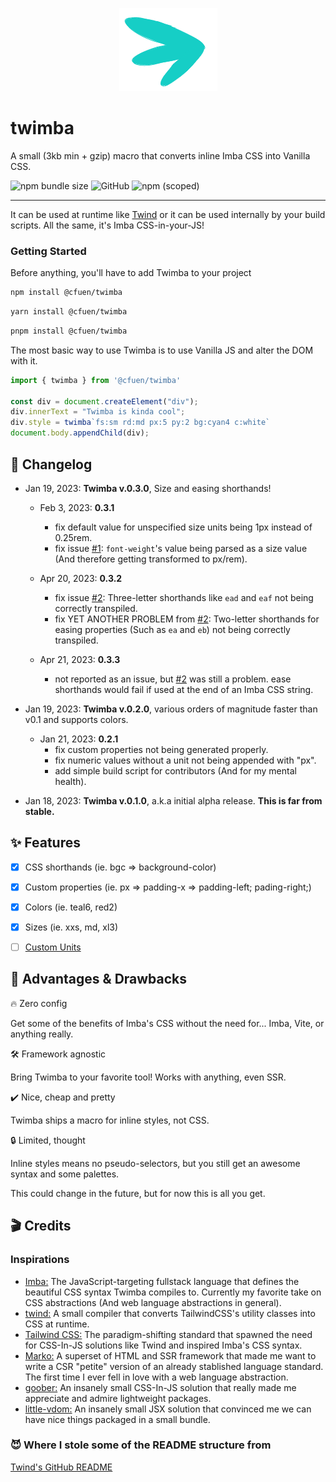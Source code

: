 <p align="center">
<img src="./twimba-logo.png">
</p>

# twimba

A small (3kb min + gzip) macro that converts inline Imba CSS into Vanilla CSS.

<img alt="npm bundle size" src="https://img.shields.io/bundlephobia/minzip/@cfuen/twimba?style=flat-square"> <img alt="GitHub" src="https://img.shields.io/github/license/cfuendev/twimba?style=flat-square"> <img alt="npm (scoped)" src="https://img.shields.io/npm/v/@cfuen/twimba?style=flat-square">

---

It can be used at runtime like [Twind](https://github.com/tw-in-js/twind) or it can be used internally by your build scripts. All the same, it's Imba CSS-in-your-JS!


### Getting Started

Before anything, you'll have to add Twimba to your project

```sh
npm install @cfuen/twimba
```
```sh
yarn install @cfuen/twimba
```
```sh
pnpm install @cfuen/twimba
```

The most basic way to use Twimba is to use Vanilla JS and alter the DOM with it.

```js
import { twimba } from '@cfuen/twimba'

const div = document.createElement("div");
div.innerText = "Twimba is kinda cool";
div.style = twimba`fs:sm rd:md px:5 py:2 bg:cyan4 c:white`
document.body.appendChild(div);
```

## 🎯 Changelog

- Jan 19, 2023: **Twimba v.0.3.0**, Size and easing shorthands!

    - Feb 3, 2023: **0.3.1**
      - fix default value for unspecified size units being 1px instead of 0.25rem.
      - fix issue [#1](https://github.com/cfuendev/twimba/issues/1): `font-weight`'s value being parsed as a size value (And therefore getting transformed to px/rem).

    - Apr 20, 2023: **0.3.2**
      - fix issue [#2](https://github.com/cfuendev/twimba/issues/2): Three-letter shorthands like `ead` and `eaf` not being correctly transpiled.
      - fix YET ANOTHER PROBLEM from [#2](https://github.com/cfuendev/twimba/issues/2): Two-letter shorthands for easing properties (Such as `ea` and `eb`) not being correctly transpiled.

    - Apr 21, 2023: **0.3.3**
      - not reported as an issue, but [#2](https://github.com/cfuendev/twimba/issues/2) was still a problem. ease shorthands would fail if used at the end of an Imba CSS string.

- Jan 19, 2023: **Twimba v.0.2.0**, various orders of magnitude faster than v0.1 and supports colors.

    - Jan 21, 2023: **0.2.1**
      - fix custom properties not being generated properly.
      - fix numeric values without a unit not being appended with "px".
      - add simple build script for contributors (And for my mental health).

- Jan 18, 2023: **Twimba v.0.1.0**, a.k.a initial alpha release. **This is far from stable.**

## ✨ Features 

- [x] CSS shorthands (ie. bgc => background-color)

- [x] Custom properties (ie. px => padding-x => padding-left; pading-right;)

- [x] Colors (ie. teal6, red2)

- [x] Sizes (ie. xxs, md, xl3)

- [ ] [Custom Units](https://imba.io/docs/css/syntax#custom-units)

## 💪 Advantages & Drawbacks

🔥 Zero config

Get some of the benefits of Imba's CSS without the need for... Imba, Vite, or anything really.

🛠️ Framework agnostic

Bring Twimba to your favorite tool! Works with anything, even SSR.

✔️ Nice, cheap and pretty

Twimba ships a macro for inline styles, not CSS.

🔒 Limited, thought

Inline styles means no pseudo-selectors, but you still get an awesome syntax and some palettes.

This could change in the future, but for now this is all you get.

## 🎬 Credits

### Inspirations

- [Imba:](https://imba.io/) The JavaScript-targeting fullstack language that defines the beautiful CSS syntax Twimba compiles to. Currently my favorite take on CSS abstractions (And web language abstractions in general).
- [twind:](https://twind.style/) A small compiler that converts TailwindCSS's utility classes into CSS at runtime.
- [Tailwind CSS:](https://tailwindcss.com/) The paradigm-shifting standard that spawned the need for CSS-In-JS solutions like Twind and inspired Imba's CSS syntax.
- [Marko:](https://markojs.com/) A superset of HTML and SSR framework that made me want to write a CSR "petite" version of an already stablished language standard. The first time I ever fell in love with a web language abstraction.
- [goober:](https://goober.rocks/) An insanely small CSS-In-JS solution that really made me appreciate and admire lightweight packages.
- [little-vdom:](https://github.com/luwes/little-vdom) An insanely small JSX solution that convinced me we can have nice things packaged in a small bundle.

### 😈 Where I stole some of the README structure from

[Twind's GitHub README](https://github.com/tw-in-js/twind#readme)